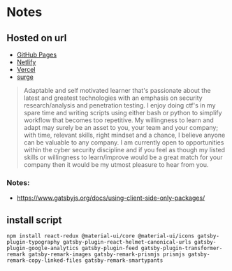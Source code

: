 # Notes


## Hosted on url

* [GitHub Pages](https://mattparksolutions.github.io/mattpark/)
* [Netlify](https://mattpark.netlify.app/)
* [Vercel](https://mattpark.now.sh/)
* [surge](https://mattpark.surge.sh/)


> Adaptable and self motivated learner that's passionate about the
> latest and greatest technologies with an emphasis on security
> research/analysis and penetration testing.
> I enjoy doing ctf's in my spare time and writing scripts using either
> bash or python to simplify workflow that becomes too repetitive.
> My willingness to learn and adapt may surely be an asset to you, your
> team and your company; with time, relevant skills, right mindset and
> a chance, I believe anyone can be valuable to any company.
> I am currently open to opportunities within the cyber security
> discipline and if you feel as though my listed skills or willingness
> to learn/improve would be a great match for your company then it
> would be my utmost pleasure to hear from you.


### Notes:
* https://www.gatsbyjs.org/docs/using-client-side-only-packages/

## install script
    npm install react-redux @material-ui/core @material-ui/icons gatsby-plugin-typography gatsby-plugin-react-helmet-canonical-urls gatsby-plugin-google-analytics gatsby-plugin-feed gatsby-plugin-transformer-remark gatsby-remark-images gatsby-remark-prismjs prismjs gatsby-remark-copy-linked-files gatsby-remark-smartypants

